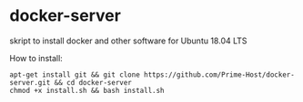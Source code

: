 # docker-server
skript to install docker and other software for Ubuntu 18.04 LTS


How to install:

```
apt-get install git && git clone https://github.com/Prime-Host/docker-server.git && cd docker-server
chmod +x install.sh && bash install.sh
```
